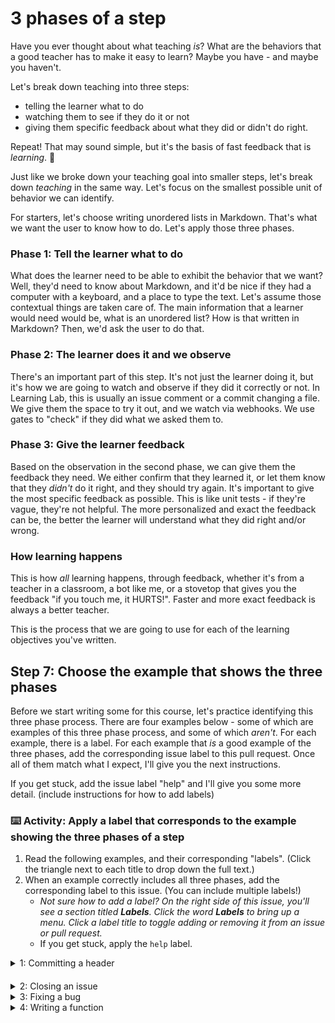 # 3 phases of a step

Have you ever thought about what teaching _is_? What are the behaviors that a good teacher has to make it easy to learn? Maybe you have - and maybe you haven't.

Let's break down teaching into three steps: 
- telling the learner what to do
- watching them to see if they do it or not
- giving them specific feedback about what they did or didn't do right. 

Repeat! That may sound simple, but it's the basis of fast feedback that is _learning_. :rainbow:

Just like we broke down your teaching goal into smaller steps, let's break down _teaching_ in the same way. Let's focus on the smallest possible unit of behavior we can identify.

For starters, let's choose writing unordered lists in Markdown. That's what we want the user to know how to do. Let's apply those three phases.

### Phase 1: Tell the learner what to do

What does the learner need to be able to exhibit the behavior that we want? Well, they'd need to know about Markdown, and it'd be nice if they had a computer with a keyboard, and a place to type the text. Let's assume those contextual things are taken care of. The main information that a learner would need would be, what is an unordered list? How is that written in Markdown? Then, we'd ask the user to do that.

### Phase 2: The learner does it and we observe

There's an important part of this step. It's not just the learner doing it, but it's how we are going to watch and observe if they did it correctly or not. In Learning Lab, this is usually an issue comment or a commit changing a file. We give them the space to try it out, and we watch via webhooks. We use gates to "check" if they did what we asked them to.

### Phase 3: Give the learner feedback

Based on the observation in the second phase, we can give them the feedback they need. We either confirm that they learned it, or let them know that they _didn't_ do it right, and they should try again. It's important to give the most specific feedback as possible. This is like unit tests - if they're vague, they're not helpful. The more personalized and exact the feedback can be, the better the learner will understand what they did right and/or wrong.

### How learning happens

This is how _all_ learning happens, through feedback, whether it's from a teacher in a classroom, a bot like me, or a stovetop that gives you the feedback "if you touch me, it HURTS!". Faster and more exact feedback is always a better teacher.

This is the process that we are going to use for each of the learning objectives you've written.

## Step 7: Choose the example that shows the three phases

Before we start writing some for this course, let's practice identifying this three phase process. There are four examples below - some of which are examples of this three phase process, and some of which _aren't_. For each example, there is a label. For each example that _is_ a good example of the three phases, add the corresponding issue label to this pull request. Once all of them match what I expect, I'll give you the next instructions.

If you get stuck, add the issue label "help" and I'll give you some more detail. (include instructions for how to add labels)

### :keyboard: Activity: Apply a label that corresponds to the example showing the three phases of a step

1. Read the following examples, and their corresponding "labels". (Click the triangle next to each title to drop down the full text.)
2. When an example correctly includes all three phases, add the corresponding label to this issue. (You can include multiple labels!)
    - _Not sure how to add a label? On the right side of this issue, you'll see a section titled **Labels**. Click the word **Labels** to bring up a menu. Click a label title to toggle adding or removing it from an issue or pull request._
    - If you get stuck, apply the `help` label.

<details>
 <summary>1: Committing a header</summary>
 <br>
 
 - **Phase 1**: We open a pull request for the learner that is adding a blank markdown file. We tell them what headers are, and show them examples of how to write them using markdown syntax. We ask them to commit a change to the file in the pull request adding a header.
 - **Phase 2**: The learner commits and changes the file.
 - **Phase 3**: We accept the learner's commit and move on to the next step.

</details>

#### 



<details>
 <summary>2: Closing an issue</summary>
 <br>
 
 - **Phase 1**: We comment in an existing issue and ask the user to close that issue. We explain what closing an issue means, that issues can be reopened, and give examples of when it's appropriate to close an issue.
 - **Phase 2**: We use the webhook event specifically for closing issues. The learner closes an issue. We use a gate to validate that the correct issue is closed. Using this gate, we determine that the learner closed the wrong issue.
 - **Phase 3**: We reopen the issue that was closed but should have stayed open, and we comment telling the user that they closed the wrong issue. We link to the correct issue.

</details>

<details>
 <summary>3: Fixing a bug
</summary>
 <br>

 - **Phase 1**: We open a pull request for the learner in a repository with tests configured. The learner has already demonstrated the skills needed to understand the tests and the codebase. The pull request introduces a bug and has a failing test. We ask the learner to change the files in that pull request to fix the bug and make the tests pass.
 - **Phase 2**: The learner commits changes. We check using gates that the tests are passing, and that the tests haven't been removed. We see that the tests are passing.
 - **Phase 3**: We merge the pull request for the user and create the next task. We comment in the pull request congratulating them, and link them to their next instructions.

</details>

<details>
 <summary>4: Writing a function</summary>
 <br>

 - **Phase 1**: We are teaching about writing functions, and we give the learner several examples in an issue comment. We ask the learner to write a function.
 - **Phase 2**: We assume the learner will create a branch, make a commit, and open a pull request. Then, we will use a gate to check their function. Because we ask the learner to do this in an issue, the learner is unsure of where to do this. They write a function as a comment in the issue.
 - **Phase 3**: Since we are listening for a commit, and the gate is set to check after that event, there is no feedback triggered when the user comments on the issue.

</details>

